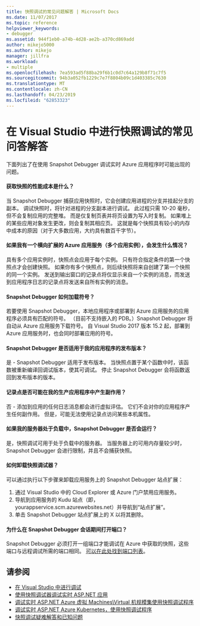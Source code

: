 ```yaml
---
title: 快照调试的常见问题解答 | Microsoft Docs
ms.date: 11/07/2017
ms.topic: reference
helpviewer_keywords:
- debugger
ms.assetid: 944f1eb0-a74b-4d28-ae2b-a370cd869add
author: mikejo5000
ms.author: mikejo
manager: jillfra
ms.workload:
- multiple
ms.openlocfilehash: 7ea593ad5f88ba29f6b1c0d7c64a129b8f71c7f5
ms.sourcegitcommit: 94b3a052fb1229c7e7f8804b09c1d403385c7630
ms.translationtype: MT
ms.contentlocale: zh-CN
ms.lasthandoff: 04/23/2019
ms.locfileid: "62853323"
---
```

# <a name="frequently-asked-questions-for-snapshot-debugging-in-visual-studio"></a>在 Visual Studio 中进行快照调试的常见问答解答

下面列出了在使用 Snapshot Debugger 调试实时 Azure 应用程序时可能出现的问题。

#### <a name="what-is-the-performance-cost-of-taking-a-snapshot"></a>获取快照的性能成本是什么？

当 Snapshot Debugger 捕获应用快照时，它会创建应用进程的分支并挂起分支的副本。 调试快照时，将针对进程的分支副本进行调试。 此过程只需 10-20 毫秒，但不会复制应用的完整堆。 而是仅复制页表并将页设置为写入时复制。 如果堆上的某些应用对象发生更改，则会复制其相应页。 这就是每个快照具有较小的内存中成本的原因（对于大多数应用，大约具有数百千字节）。

#### <a name="what-happens-if-i-have-a-scaled-out-azure-app-service-multiple-instances-of-my-app"></a>如果我有一个横向扩展的 Azure 应用服务（多个应用实例），会发生什么情况？

具有多个应用实例时，快照点会应用于每个实例。 只有符合指定条件的第一个快照点才会创建快照。 如果你有多个快照点，则后续快照将来自创建了第一个快照的同一个实例。 发送到输出窗口的记录点将仅显示来自一个实例的消息，而发送到应用程序日志的记录点将发送来自所有实例的消息。

#### <a name="how-does-the-snapshot-debugger-load-symbols"></a>Snapshot Debugger 如何加载符号？

若要使用 Snapshot Debugger，本地应用程序或部署到 Azure 应用服务的应用程序必须具有匹配的符号。 （目前不支持嵌入的 PDB。）Snapshot Debugger 将自动从 Azure 应用服务下载符号。 自 Visual Studio 2017 版本 15.2 起，部署到 Azure 应用服务时，也会同时部署应用的符号。

#### <a name="does-the-snapshot-debugger-work-against-release-builds-of-my-application"></a>Snapshot Debugger 是否适用于我的应用程序的发布版本？

是 - Snapshot Debugger 适用于发布版本。 当快照点置于某个函数中时，该函数被重新编译回调试版本，使其可调试。 停止 Snapshot Debugger 会将函数返回到发布版本的版本。

#### <a name="can-logpoints-cause-side-effects-in-my-production-application"></a>记录点是否可能在我的生产应用程序中产生副作用？

否 - 添加到应用的任何日志消息都会进行虚拟评估。 它们不会对你的应用程序产生任何副作用。 但是，可能无法使用记录点访问某些本机属性。

#### <a name="does-the-snapshot-debugger-work-if-my-server-is-under-load"></a>如果我的服务器处于负载中，Snapshot Debugger 是否会运行？

是，快照调试可用于处于负载中的服务器。 当服务器上的可用内存量较少时，Snapshot Debugger 会进行限制，并且不会捕获快照。

#### <a name="how-do-i-uninstall-the-snapshot-debugger"></a>如何卸载快照调试器？

可以通过执行以下步骤来卸载应用服务上的 Snapshot Debugger 站点扩展：

1. 通过 Visual Studio 中的 Cloud Explorer 或 Azure 门户禁用应用服务。
1. 导航到应用服务的 Kudu 站点（即，yourappservice.scm.azurewebsites.net）并导航到“站点扩展”。
1. 单击 Snapshot Debugger 站点扩展上的 X 以将其删除。

#### <a name="why-are-ports-opened-during-a-snapshot-debugger-session"></a>为什么在 Snapshot Debugger 会话期间打开端口？

Snapshot Debugger 必须打开一组端口才能调试在 Azure 中获取的快照，这些端口与远程调试所需的端口相同。 [可以在此处找到端口列表](../debugger/remote-debugger-port-assignments.md)。

## <a name="see-also"></a>请参阅

- [在 Visual Studio 中进行调试](../debugger/index.md)
- [使用快照调试器调试实时 ASP.NET 应用](../debugger/debug-live-azure-applications.md)
- [调试实时 ASP.NET Azure 虚拟 Machines\Virtual 机规模集使用快照调试程序](../debugger/debug-live-azure-virtual-machines.md)
- [调试实时 ASP.NET Azure Kubernetes，使用快照调试程序](../debugger/debug-live-azure-kubernetes.md)
- [快照调试疑难解答和已知问题](../debugger/debug-live-azure-apps-troubleshooting.md)